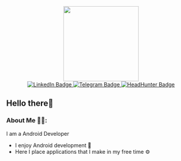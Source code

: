 <div id="header" align="center">
  <img src="https://media.giphy.com/media/1GEATImIxEXVR79Dhk/giphy.gif" width="200"/>

<div id="badges">
  <a href="https://www.linkedin.com/in/fedor-tyurin-699952238/">
    <img src="https://img.shields.io/badge/LinkedIn-blue?style=for-the-badge&logo=linkedin&logoColor=white" alt="LinkedIn Badge"/>
  </a>
  <a href="https://t.me/jienone">
    <img src="https://img.shields.io/badge/Telegram-blue?logo=telegram&logoColor=white&style=for-the-badge" alt="Telegram Badge"/>
  </a>
  <a href="https://hh.ru/resume/a23343cfff0909a5130039ed1f5a796c64776a">
    <img src="https://img.shields.io/badge/HeadHunter-red?logo=headhunter&logoColor=red&style=for-the-badge" alt="HeadHunter Badge"/>
  </a>
</div>
</div>

## Hello there👋




### About Me 🧑‍💻:
I am a Android Developer

- I enjoy Android development 🙌
- Here I place applications that I make in my free time ⚙️
